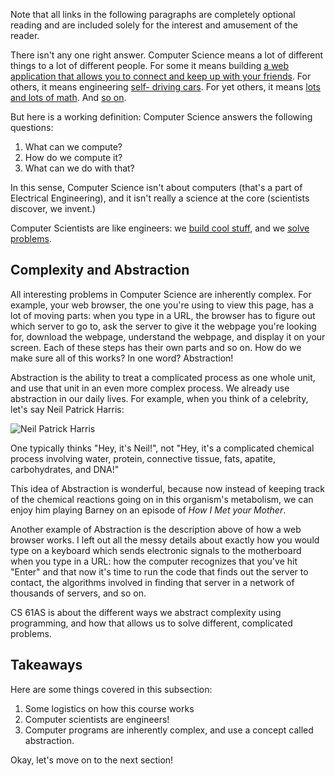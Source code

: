 Note that all links in the following paragraphs are completely optional
reading and are included solely for the interest and amusement of the reader.

There isn't any one right answer. Computer Science means a lot of different
things to a lot of different people. For some it means building [a web
application that allows you to connect and keep up with your
friends](https://joindiaspora.com/). For others, it means engineering [self-
driving cars](http://en.wikipedia.org/wiki/Google_driverless_car). For yet
others, it means [lots and lots of
math](http://www.cs.princeton.edu/theory/index.php/Compbook/Draft). And [so
on](http://techcrunch.com/2013/07/11/raspberry-pi-microwave-hack/).

But here is a working definition: Computer Science answers the following
questions:

  1. What can we compute?
  2. How do we compute it?
  3. What can we do with that?

In this sense, Computer Science isn't about computers (that's a part of
Electrical Engineering), and it isn't really a science at the core (scientists
discover, we invent.)

Computer Scientists are like engineers: we [build cool
stuff](http://www.youtube.com/watch?v=gy5g33S0Gzo), and we [solve
problems](http://en.wikipedia.org/wiki/Pancake_sorting).

## Complexity and Abstraction

All interesting problems in Computer Science are inherently complex. For
example, your web browser, the one you're using to view this page, has a lot
of moving parts: when you type in a URL, the browser has to figure out which
server to go to, ask the server to give it the webpage you're looking for,
download the webpage, understand the webpage, and display it on your screen.
Each of these steps has their own parts and so on. How do we make sure all of
this works? In one word? Abstraction!

Abstraction is the ability to treat a complicated process as one whole unit,
and use that unit in an even more complex process. We already use
abstraction in our daily lives. For example, when you think of a celebrity,
let's say Neil Patrick Harris:

![Neil Patrick Harris](http://upload.wikimedia.org/wikipedia/en/7/7d/Barney_Stinson.jpg)

One typically thinks "Hey, it's Neil!", not "Hey, it's a complicated chemical
process involving water, protein, connective tissue, fats, apatite,
carbohydrates, and DNA!"

This idea of Abstraction is wonderful, because now instead of keeping track of
the chemical reactions going on in this organism's metabolism, we can enjoy
him playing Barney on an episode of _How I Met your Mother_.

Another example of Abstraction is the description above of how a web browser
works. I left out all the messy details about exactly how you would type on a
keyboard which sends electronic signals to the motherboard when you type in a
URL: how the computer recognizes that you've hit "Enter" and that now it's
time to run the code that finds out the server to contact, the algorithms
involved in finding that server in a network of thousands of servers, and so
on.

CS 61AS is about the different ways we abstract complexity using programming,
and how that allows us to solve different, complicated problems.

## Takeaways

Here are some things covered in this subsection:

  1. Some logistics on how this course works
  2. Computer scientists are engineers!
  3. Computer programs are inherently complex, and use a concept called abstraction.

Okay, let's move on to the next section!

